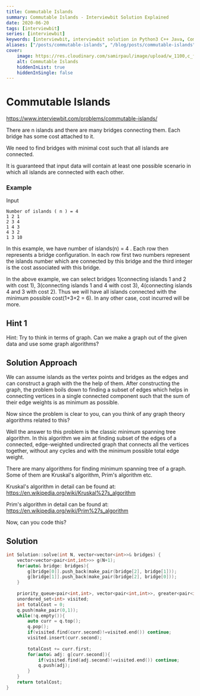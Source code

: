 ```yaml
---
title: Commutable Islands
summary: Commutable Islands - Interviewbit Solution Explained
date: 2020-06-20
tags: [interviewbit]
series: [interviewbit]
keywords: [interviewbit, interviewbit solution in Python3 C++ Java, Commutable Islands solution]
aliases: ["/posts/commutable-islands", "/blog/posts/commutable-islands", "/commutable-islands"]
cover:
    image: https://res.cloudinary.com/samirpaul/image/upload/w_1100,c_fit,co_rgb:FFFFFF,l_text:Arial_70_bold:Commutable Islands - Solution Explained/problem-solving.webp
    alt: Commutable Islands
    hiddenInList: true
    hiddenInSingle: false
---
```


# Commutable Islands
https://www.interviewbit.com/problems/commutable-islands/

There are n islands and there are many bridges connecting them. Each bridge has some cost attached to it.

We need to find bridges with minimal cost such that all islands are connected.

It is guaranteed that input data will contain at least one possible scenario in which all islands are connected with each other.

### Example

Input
```
Number of islands ( n ) = 4
1 2 1
2 3 4
1 4 3
4 3 2
1 3 10
```
In this example, we have number of islands(n) = 4 . Each row then represents a bridge configuration. In each row first two numbers represent the islands number which are connected by this bridge and the third integer is the cost associated with this bridge.

In the above example, we can select bridges 1(connecting islands 1 and 2 with cost 1), 3(connecting islands 1 and 4 with cost 3), 4(connecting islands 4 and 3 with cost 2). Thus we will have all islands connected with the minimum possible cost(1+3+2 = 6). 
In any other case, cost incurred will be more.

## Hint 1

Hint: Try to think in terms of graph.
Can we make a graph out of the given data and use some graph algorithms?

## Solution Approach

We can assume islands as the vertex points and bridges as the edges and can construct a graph with the the help of them. After constructing the graph, the problem boils down to finding a subset of edges which helps in connecting vertices in a single connected component such that the sum of their edge weights is as minimum as possible.

Now since the problem is clear to you, can you think of any graph theory algorithms related to this?

Well the answer to this problem is the classic minimum spanning tree algorithm. In this algorithm we aim at finding subset of the edges of a connected, edge-weighted undirected graph that connects all the vertices together, without any cycles and with the minimum possible total edge weight.

There are many algorithms for finding minimum spanning tree of a graph. Some of them are Kruskal's algorithm, Prim's algorithm etc.

Kruskal's algorithm in detail can be found at: https://en.wikipedia.org/wiki/Kruskal%27s_algorithm

Prim's algorithm in detail can be found at: https://en.wikipedia.org/wiki/Prim%27s_algorithm

Now, can you code this?

## Solution
```cpp
int Solution::solve(int N, vector<vector<int>>& bridges) {
    vector<vector<pair<int,int>>> g(N+1);
    for(auto& bridge: bridges){
        g[bridge[0]].push_back(make_pair(bridge[2], bridge[1]));
        g[bridge[1]].push_back(make_pair(bridge[2], bridge[0]));
    }
    
    priority_queue<pair<int,int>, vector<pair<int,int>>, greater<pair<int,int>>> q;//minheap
    unordered_set<int> visited;
    int totalCost = 0;
    q.push(make_pair(0,1));
    while(!q.empty()){
        auto curr = q.top();
        q.pop();
        if(visited.find(curr.second)!=visited.end()) continue;
        visited.insert(curr.second);
        
        totalCost += curr.first;
        for(auto& adj: g[curr.second]){
            if(visited.find(adj.second)!=visited.end()) continue;
            q.push(adj);
        }
    }
    return totalCost;
}
```
